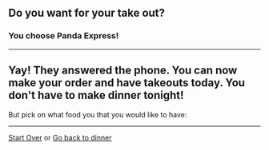## Do you want for your take out?
### You choose Panda Express!
---
Yay! They answered the phone. You can now make your order and have takeouts today. You don't have to make dinner tonight!
---
But pick on what food you that you would like to have:

---
[Start Over](../cooking-food.md)
or
[Go back to dinner](dinner.md)
